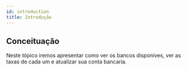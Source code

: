 ```yaml
---
id: introduction
title: Introdução
---
```


## Conceituação

Neste tópico iremos apresentar como ver os bancos disponíves, ver as taxas de cada um e atualizar sua conta bancaria.